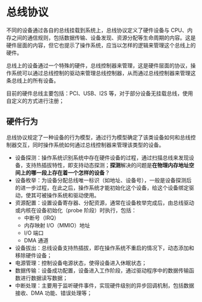 # 总线协议
不同的设备通过各自的总线挂载到系统上，总线协议定义了硬件设备与 CPU、内存之间的通信规则，包括数据传输、设备发现、资源分配等生命周期的内容。这是硬件层面的内容，但它也提示了操作系统，应当以怎样的逻辑来管理这个总线上的硬件。

总线上的设备通过一个特殊的硬件，总线控制器来管理，这是硬件层面的协议，操作系统可以通过总线控制的驱动来管理总线控制器，从而通过总线控制器来管理这条总线上的所有设备。

目前的硬件总线主要包括：PCI、USB、I2S 等，对于部分设备无挂载总线，使用自定义的方式进行注册；

## 硬件行为
总线协议规定了一种设备的行为模型，通过行为模型确定了该类设备如何和总线控制器交互，同时操作系统如何通过总线控制器来管理该类型的设备。
+ 设备探测：操作系统识别系统中存在硬件设备的过程，通过扫描总线来发现设备，支持热插拔特性，即支持动态探测；**探测**解决的问题是**在物理内存地址空间上的哪一段上存在着一个怎样的设备**？
+ 设备枚举：为设备分配总线唯一标识（如地址、设备号），一般是设备探测后的进一步过程，在此之后，操作系统才能初始化这个设备，给这个设备绑定驱动，使其可被操作系统和驱动使用。
+ 资源配置：设置设备寄存器、分配资源，通常在设备枚举完成后，由总线驱动或内核在设备初始化（probe 阶段）时执行，包括：
  + 中断号（IRQ）
  + 内存映射 I/O（MMIO）地址
  + I/O 端口
  + DMA 通道
+ 设备拔出：总线设备支持热插拔，即在操作系统不重启的情况下，动态添加和移除硬件设备；
+ 电源管理：控制设备电源状态，使得设备进入休眠状态；
+ 数据传输：设备成功配置，设备进入工作阶段，通过驱动程序中的数据传输函数进行数据读写数据；
+ 中断处理：主要用于监听硬件事件，实现硬件级别的异步回调机制，包括数据接收、DMA 功能、错误处理等；
